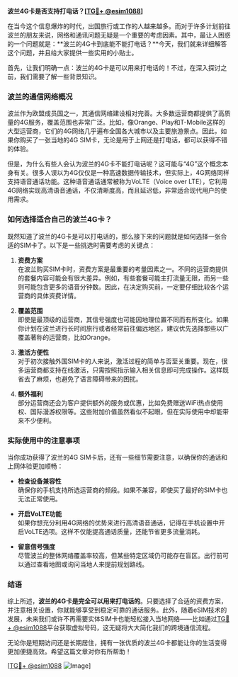 **波兰4G卡是否支持打电话？[[TG💪+ @esim1088](https://t.me/s/esim1088)]**

在当今这个信息爆炸的时代，出国旅行或工作的人越来越多。而对于许多计划前往波兰的朋友来说，网络和通讯问题无疑是一个重要的考虑因素。其中，最让人困惑的一个问题就是：**波兰的4G卡到底能不能打电话？**今天，我们就来详细解答这个问题，并且给大家提供一些实用的小贴士。

首先，让我们明确一点：波兰的4G卡是可以用来打电话的！不过，在深入探讨之前，我们需要了解一些背景知识。

### 波兰的通信网络概况

波兰作为欧盟成员国之一，其通信网络建设相对完善。大多数运营商都提供了高质量的4G服务，覆盖范围也非常广泛。比如，像Orange、Play和T-Mobile这样的大型运营商，它们的4G网络几乎遍布全国各大城市以及主要旅游景点。因此，如果你购买了一张当地的4G SIM卡，无论是用于上网还是打电话，都可以获得不错的体验。

但是，为什么有些人会认为波兰的4G卡不能打电话呢？这可能与“4G”这个概念本身有关。很多人误以为4G仅仅是一种高速数据传输技术，但实际上，4G网络同样支持语音通话功能。这种语音通话通常被称为VoLTE（Voice over LTE），它利用4G网络实现高清语音通话，不仅清晰度高，而且延迟低，非常适合现代用户的使用需求。

### 如何选择适合自己的波兰4G卡？

既然知道了波兰的4G卡是可以打电话的，那么接下来的问题就是如何选择一张合适的SIM卡了。以下是一些挑选时需要考虑的关键点：

1. **资费方案**  
   在波兰购买SIM卡时，资费方案是最重要的考量因素之一。不同的运营商提供的套餐内容可能会有很大差异。例如，有些套餐可能主打流量无限，而另一些则可能包含更多的语音分钟数。因此，在决定购买前，一定要仔细比较各个运营商的具体资费详情。

2. **覆盖范围**  
   即使是最顶级的运营商，其信号强度也可能因地理位置不同而有所变化。如果你计划在波兰进行长时间旅行或者经常前往偏远地区，建议优先选择那些以广覆盖著称的运营商，比如Orange。

3. **激活方便性**  
   对于初次接触外国SIM卡的人来说，激活过程的简单与否至关重要。现在，很多运营商都支持在线激活，只需按照指示输入相关信息即可完成操作。这样既省去了麻烦，也避免了语言障碍带来的困扰。

4. **额外福利**  
   部分运营商还会为客户提供额外的服务或优惠，比如免费赠送WiFi热点使用权、国际漫游权限等。这些附加价值虽然看似不起眼，但在实际使用中却能带来不少便利。

### 实际使用中的注意事项

当你成功获得了波兰的4G SIM卡后，还有一些细节需要注意，以确保你的通话和上网体验更加顺畅：

- **检查设备兼容性**  
  确保你的手机支持所选运营商的频段。如果不兼容，即使买了最好的SIM卡也无法正常使用。

- **开启VoLTE功能**  
  如果你想充分利用4G网络的优势来进行高清语音通话，记得在手机设置中开启VoLTE选项。这样不仅能提高通话质量，还能节省更多流量消耗。

- **留意信号强度**  
  尽管波兰的整体网络覆盖率较高，但某些特定区域仍可能存在盲区。出行前可以通过查看地图或询问当地人来提前规划路线。

### 结语

综上所述，**波兰的4G卡是完全可以用来打电话的**。只要选择了合适的资费方案，并注意相关设置，你就能够享受到稳定可靠的通话服务。此外，随着eSIM技术的发展，未来我们或许不再需要实体SIM卡也能轻松接入当地网络——比如通过[TG💪+ @esim1088](https://t.me/s/esim1088)平台获取虚拟号码，这无疑将大大简化我们的跨境通信流程。

无论你是短期访问还是长期居住，拥有一张优质的波兰4G卡都能让你的生活变得更加便捷高效。希望这篇文章对你有所帮助！

[[TG💪+ @esim1088](https://t.me/s/esim1088) ![Image](https://i.postimg.cc/4NQfJmqS/Snipaste-2025-05-13-00-14-12.png)]